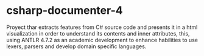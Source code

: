 # csharp-documenter-4
Proyect thar extracts features from C# source code and presents it in a html visualization in order to understand its contents and inner attributes, this, using ANTLR 4.7.2 as an academic development to enhance habilities to use lexers, parsers and develop domain specific languages.
